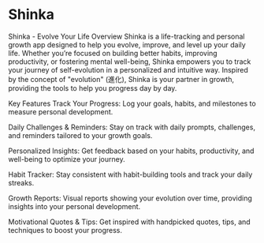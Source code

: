 # Shinka

Shinka - Evolve Your Life
Overview
Shinka is a life-tracking and personal growth app designed to help you evolve, improve, and level up your daily life. Whether you’re focused on building better habits, improving productivity, or fostering mental well-being, Shinka empowers you to track your journey of self-evolution in a personalized and intuitive way. Inspired by the concept of "evolution" (進化), Shinka is your partner in growth, providing the tools to help you progress day by day.

Key Features
Track Your Progress: Log your goals, habits, and milestones to measure personal development.

Daily Challenges & Reminders: Stay on track with daily prompts, challenges, and reminders tailored to your growth goals.

Personalized Insights: Get feedback based on your habits, productivity, and well-being to optimize your journey.

Habit Tracker: Stay consistent with habit-building tools and track your daily streaks.

Growth Reports: Visual reports showing your evolution over time, providing insights into your personal development.

Motivational Quotes & Tips: Get inspired with handpicked quotes, tips, and techniques to boost your progress.

